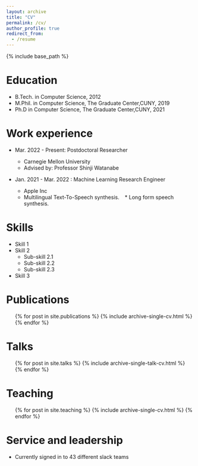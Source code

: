 ```yaml
---
layout: archive
title: "CV"
permalink: /cv/
author_profile: true
redirect_from:
  - /resume
---
```


{% include base_path %}

Education
======
* B.Tech. in Computer Science, 2012
* M.Phil. in Computer Science, The Graduate Center,CUNY, 2019
* Ph.D in Computer Science, The Graduate Center,CUNY, 2021

Work experience
======
* Mar. 2022 - Present: Postdoctoral Researcher
  * Carnegie Mellon University
  * Advised by: Professor Shinji Watanabe

* Jan. 2021 - Mar. 2022 : Machine Learning Research Engineer
  * Apple Inc
  * Multilingual Text-To-Speech synthesis.
  * Long form speech synthesis.
    
  
Skills
======
* Skill 1
* Skill 2
  * Sub-skill 2.1
  * Sub-skill 2.2
  * Sub-skill 2.3
* Skill 3

Publications
======
  <ul>{% for post in site.publications %}
    {% include archive-single-cv.html %}
  {% endfor %}</ul>
  
Talks
======
  <ul>{% for post in site.talks %}
    {% include archive-single-talk-cv.html %}
  {% endfor %}</ul>
  
Teaching
======
  <ul>{% for post in site.teaching %}
    {% include archive-single-cv.html %}
  {% endfor %}</ul>
  
Service and leadership
======
* Currently signed in to 43 different slack teams
